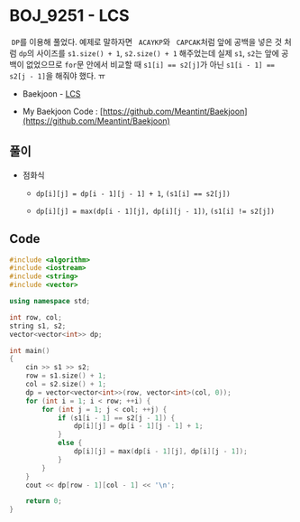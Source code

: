 # BOJ_9251 - LCS

&nbsp;`DP`를 이용해 풀었다. 예제로 말하자면 ` ACAYKP`와 ` CAPCAK`처럼 앞에 공백을 넣은 것 처럼 `dp`의 사이즈를 `s1.size() + 1`, `s2.size() + 1` 해주었는데 실제 `s1`, `s2`는 앞에 공백이 없었으므로 `for`문 안에서 비교할 때 `s1[i] == s2[j]`가 아닌 `s1[i - 1] == s2[j - 1]`을 해줘야 했다. ㅠ

- Baekjoon - [LCS](https://www.acmicpc.net/problem/9251)

- My Baekjoon Code : [https://github.com/Meantint/Baekjoon](https://github.com/Meantint/Baekjoon)

## 풀이

- 점화식

  - `dp[i][j] = dp[i - 1][j - 1] + 1`, `(s1[i] == s2[j])`

  - `dp[i][j] = max(dp[i - 1][j], dp[i][j - 1])`, `(s1[i] != s2[j])`

## Code

```cpp
#include <algorithm>
#include <iostream>
#include <string>
#include <vector>

using namespace std;

int row, col;
string s1, s2;
vector<vector<int>> dp;

int main()
{
    cin >> s1 >> s2;
    row = s1.size() + 1;
    col = s2.size() + 1;
    dp = vector<vector<int>>(row, vector<int>(col, 0));
    for (int i = 1; i < row; ++i) {
        for (int j = 1; j < col; ++j) {
            if (s1[i - 1] == s2[j - 1]) {
                dp[i][j] = dp[i - 1][j - 1] + 1;
            }
            else {
                dp[i][j] = max(dp[i - 1][j], dp[i][j - 1]);
            }
        }
    }
    cout << dp[row - 1][col - 1] << '\n';

    return 0;
}
```
